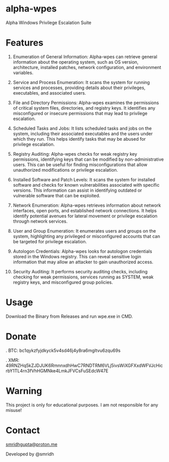 # alpha-wpes

Alpha Windows Privilege Escalation Suite

# Features

1. Enumeration of General Information: Alpha-wpes can retrieve general information about the operating system, such as OS version, architecture, installed patches, network configuration, and environment variables.

2. Service and Process Enumeration: It scans the system for running services and processes, providing details about their privileges, executables, and associated users.

3. File and Directory Permissions: Alpha-wpes examines the permissions of critical system files, directories, and registry keys. It identifies any misconfigured or insecure permissions that may lead to privilege escalation.

4. Scheduled Tasks and Jobs: It lists scheduled tasks and jobs on the system, including their associated executables and the users under which they run. This helps identify tasks that may be abused for privilege escalation.

5. Registry Auditing: Alpha-wpes checks for weak registry key permissions, identifying keys that can be modified by non-administrative users. This can be useful for finding misconfigurations that allow unauthorized modifications or privilege escalation.

6. Installed Software and Patch Levels: It scans the system for installed software and checks for known vulnerabilities associated with specific versions. This information can assist in identifying outdated or vulnerable software that can be exploited.

7. Network Enumeration: Alpha-wpes retrieves information about network interfaces, open ports, and established network connections. It helps identify potential avenues for lateral movement or privilege escalation through network services.

8. User and Group Enumeration: It enumerates users and groups on the system, highlighting any privileged or misconfigured accounts that can be targeted for privilege escalation.

9. Autologon Credentials: Alpha-wpes looks for autologon credentials stored in the Windows registry. This can reveal sensitive login information that may allow an attacker to gain unauthorized access.

10. Security Auditing: It performs security auditing checks, including checking for weak permissions, services running as SYSTEM, weak registry keys, and misconfigured group policies.


# Usage

Download the Binary from Releases and run wpe.exe in CMD.

# Donate

. BTC: bc1qykzfyjdkyck5v4sd46j4y8ra6mgltvu6zqu69s

. XMR: 49RNZHq5kZJDJUK6RmnnxdhHwC7RNDTRM6VLj5ivsWiXGFXxdWFVJcHicrbY1TL4rn3fVhHGMNke4LmkJFVCsFuSEdcW47E

# Warning

This project is only for educational purposes. I am not responsible for any misuse!

# Contact
smridhgupta@proton.me

Developed by @smridh
